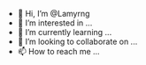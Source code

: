- 👋 Hi, I’m @Lamyrng
- 👀 I’m interested in ...
- 🌱 I’m currently learning ...
- 💞️ I’m looking to collaborate on ...
- 📫 How to reach me ...

<!---
Lamyrng/Lamyrng is a ✨ special ✨ repository because its `README.md` (this file) appears on your GitHub profile.
You can click the Preview link to take a look at your changes.
--->
